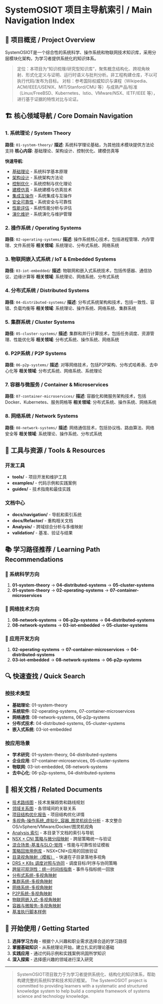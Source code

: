 # SystemOSIOT 项目主导航索引 / Main Navigation Index

## 🚀 项目概览 / Project Overview

SystemOSIOT是一个综合性的系统科学、操作系统和物联网技术知识库，采用分层模块化架构，为学习者提供系统化的知识体系。

> 定位：本项目为“知识梳理/研究型知识库”，聚焦概念结构化、跨视角映射、形式化定义与证明、运行时语义与批判分析。非工程构建仓库，不以可执行代码/发布为目标。
> 对标：参考国际权威知识与课程（Wikipedia、ACM/IEEE/USENIX、MIT/Stanford/CMU 等）与成熟产品/标准（Linux/FreeBSD、Kubernetes、Istio、VMware/NSX、IETF/IEEE 等），进行基于证据的特性对比与论证。

## 🏗️ 核心领域导航 / Core Domain Navigation

### 1. 系统理论 / System Theory

**路径**: `01-system-theory/`
**描述**: 系统科学理论基础，为其他技术模块提供方法论支持
**核心内容**: 基础理论、架构设计、控制优化、建模仿真等

**快速导航**:

- [基础理论](01-system-theory/01-fundamentals/) - 系统科学基本原理
- [架构设计](01-system-theory/02-architecture/) - 系统架构方法论
- [控制优化](01-system-theory/03-control-optimization/) - 系统控制与优化理论
- [建模仿真](01-system-theory/04-modeling-simulation/) - 系统建模与仿真技术
- [集成互操作](01-system-theory/05-integration/) - 系统集成与互操作
- [安全可靠性](01-system-theory/06-security-reliability/) - 系统安全与可靠性
- [性能评估](01-system-theory/07-performance/) - 系统性能分析与评估
- [演化维护](01-system-theory/08-evolution-maintenance/) - 系统演化与维护管理

### 2. 操作系统 / Operating Systems

**路径**: `02-operating-systems/`
**描述**: 操作系统核心技术，包括进程管理、内存管理、文件系统等
**相关领域**: 系统理论、分布式系统、网络系统

### 3. 物联网嵌入式系统 / IoT & Embedded Systems

**路径**: `03-iot-embedded/`
**描述**: 物联网和嵌入式系统技术，包括传感器、通信协议、边缘计算等
**相关领域**: 系统理论、网络系统、分布式系统

### 4. 分布式系统 / Distributed Systems

**路径**: `04-distributed-systems/`
**描述**: 分布式系统架构和技术，包括一致性、容错、负载均衡等
**相关领域**: 系统理论、操作系统、网络系统、集群系统

### 5. 集群系统 / Cluster Systems

**路径**: `05-cluster-systems/`
**描述**: 集群和并行计算技术，包括任务调度、资源管理、性能优化等
**相关领域**: 分布式系统、操作系统、网络系统

### 6. P2P系统 / P2P Systems

**路径**: `06-p2p-systems/`
**描述**: 对等网络技术，包括P2P架构、分布式哈希表、去中心化等
**相关领域**: 分布式系统、网络系统、系统理论

### 7. 容器与微服务 / Container & Microservices

**路径**: `07-container-microservices/`
**描述**: 容器化和微服务架构技术，包括Docker、Kubernetes、服务网格等
**相关领域**: 分布式系统、操作系统、网络系统

### 8. 网络系统 / Network Systems

**路径**: `08-network-systems/`
**描述**: 网络通信技术，包括协议栈、路由算法、网络安全等
**相关领域**: 系统理论、操作系统、分布式系统

## 🔧 工具与资源 / Tools & Resources

### 开发工具

- **tools/** - 项目开发和维护工具
- **examples/** - 代码示例和实践案例
- **guides/** - 技术指南和最佳实践

### 文档中心

- **docs/navigation/** - 导航和索引系统
- **docs/Refactor/** - 重构相关文档
- **Analysis/** - 跨域综合分析与多维映射
- **validation/** - 基准、验证与结果

## 📚 学习路径推荐 / Learning Path Recommendations

### 🎯 系统科学方向

1. **01-system-theory** → **04-distributed-systems** → **05-cluster-systems**
2. **01-system-theory** → **02-operating-systems** → **07-container-microservices**

### 🎯 网络技术方向

1. **08-network-systems** → **06-p2p-systems** → **04-distributed-systems**
2. **08-network-systems** → **03-iot-embedded** → **05-cluster-systems**

### 🎯 应用开发方向

1. **02-operating-systems** → **07-container-microservices** → **04-distributed-systems**
2. **03-iot-embedded** → **08-network-systems** → **06-p2p-systems**

## 🔍 快速查找 / Quick Search

### 按技术类型

- **基础理论**: 01-system-theory
- **系统软件**: 02-operating-systems, 07-container-microservices
- **网络通信**: 08-network-systems, 06-p2p-systems
- **分布式技术**: 04-distributed-systems, 05-cluster-systems
- **嵌入式系统**: 03-iot-embedded

### 按应用场景

- **学术研究**: 01-system-theory, 04-distributed-systems
- **企业应用**: 07-container-microservices, 05-cluster-systems
- **物联网**: 03-iot-embedded, 08-network-systems
- **去中心化**: 06-p2p-systems, 04-distributed-systems

## 📖 相关文档 / Related Documents

- [技术路线图](technology-roadmap.md) - 技术发展趋势和路线规划
- [领域关系图](domain-map.md) - 各领域间的关联关系
- [项目结构优化报告](../项目结构优化分析报告.md) - 项目结构优化详情
- [多视角-操作系统_虚拟化_容器_图灵机综合分析](../../Analysis/多视角-操作系统_虚拟化_容器_图灵机综合分析.md) - 本文整合 OS/vSphere/VMware/Docker/图灵机视角
- [Analysis 索引](../../Analysis/README.md) - 本目录下文档的索引与导航
- [NSX × CNI 策略与微分段映射](../../Analysis/NSX-与-CNI-策略与微分段映射.md) - 跨层策略统一与验证
- [混合场景-基准与SLO-矩阵](../../validation/verification-results/混合场景-基准与SLO-矩阵.md) - 性能与可靠性验证模板
- [策略回放用例库](../../validation/verification-results/策略回放用例库.md) - NSX×CNI×应用的回放验证
- [目录视角映射（模板）](../../Analysis/目录视角映射-模板.md) - 快速在子目录落地多视角
- [DRS × K8s 调度对照与协同](../../Analysis/DRS-与-K8s-调度对照与协同.md) - 调度目标/时序与协同策略
- [跨层可观测性：统一时间线指南](../../Analysis/跨层可观测性-统一时间线指南.md) - 事件与指标统一回放
- [分布式系统-多视角映射](../../Analysis/分布式系统-多视角映射.md)
- [集群系统-多视角映射](../../Analysis/集群系统-多视角映射.md)
- [网络系统-多视角映射](../../Analysis/网络系统-多视角映射.md)
- [P2P系统-多视角映射](../../Analysis/P2P系统-多视角映射.md)
- [物联网嵌入式-多视角映射](../../Analysis/物联网嵌入式-多视角映射.md)
- [容器与微服务-多视角映射](../../Analysis/容器与微服务-多视角映射.md)
- [基准执行脚本样例](../../tools/benchmark-tools/基准执行脚本样例.md)

## 🚀 开始使用 / Getting Started

1. **选择学习方向** - 根据个人兴趣和职业需求选择合适的学习路径
2. **掌握基础知识** - 从系统理论开始，建立扎实的理论基础
3. **实践应用** - 通过代码示例和实践案例巩固所学知识
4. **深入探索** - 选择感兴趣的领域进行深入研究

---

> SystemOSIOT项目致力于为学习者提供系统化、结构化的知识体系，帮助构建完整的系统科学和技术知识框架。
> The SystemOSIOT project is committed to providing learners with a systematic and structured knowledge system to help build a complete framework of systems science and technology knowledge.
